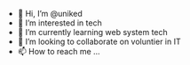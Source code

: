 - 👋 Hi, I’m @uniked
- 👀 I’m interested in tech
- 🌱 I’m currently learning web system tech 
- 💞️ I’m looking to collaborate on voluntier in IT
- 📫 How to reach me ...

<!---
uniked/uniked is a ✨ special ✨ repository because its `README.md` (this file) appears on your GitHub profile.
You can click the Preview link to take a look at your changes.
--->

